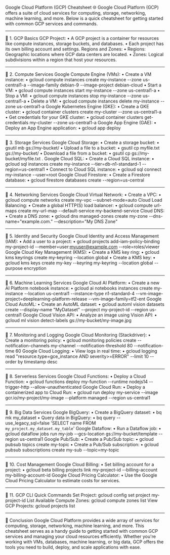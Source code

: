 Google Cloud Platform (GCP) Cheatsheet 🌐
Google Cloud Platform (GCP) offers a suite of cloud services for computing, storage, networking, machine learning, and more. Below is a quick cheatsheet for getting started with common GCP services and commands.
________________________________________
🔹 1. GCP Basics
GCP Project:
•	A GCP project is a container for resources like compute instances, storage buckets, and databases.
•	Each project has its own billing account and settings.
Regions and Zones:
•	Regions: Geographic locations where GCP data centers are located.
•	Zones: Logical subdivisions within a region that host your resources.
________________________________________
🔹 2. Compute Services
Google Compute Engine (VMs):
•	Create a VM instance: 
•	gcloud compute instances create my-instance --zone us-central1-a --image-family debian-9 --image-project debian-cloud
•	Start a VM: 
•	gcloud compute instances start my-instance --zone us-central1-a
•	Stop a VM: 
•	gcloud compute instances stop my-instance --zone us-central1-a
•	Delete a VM: 
•	gcloud compute instances delete my-instance --zone us-central1-a
Google Kubernetes Engine (GKE):
•	Create a GKE cluster: 
•	gcloud container clusters create my-cluster --zone us-central1-a
•	Get credentials for your GKE cluster: 
•	gcloud container clusters get-credentials my-cluster --zone us-central1-a
Google App Engine (GAE):
•	Deploy an App Engine application: 
•	gcloud app deploy
________________________________________
🔹 3. Storage Services
Google Cloud Storage:
•	Create a storage bucket: 
•	gsutil mb gs://my-bucket/
•	Upload a file to a bucket: 
•	gsutil cp myfile.txt gs://my-bucket/
•	Download a file from a bucket: 
•	gsutil cp gs://my-bucket/myfile.txt .
Google Cloud SQL:
•	Create a Cloud SQL instance: 
•	gcloud sql instances create my-instance --tier=db-n1-standard-1 --region=us-central1
•	Connect to Cloud SQL instance: 
•	gcloud sql connect my-instance --user=root
Google Cloud Firestore:
•	Create a Firestore database: 
•	gcloud firestore databases create --region=us-central
________________________________________
🔹 4. Networking Services
Google Cloud Virtual Network:
•	Create a VPC: 
•	gcloud compute networks create my-vpc --subnet-mode=auto
Cloud Load Balancing:
•	Create a global HTTP(S) load balancer: 
•	gcloud compute url-maps create my-url-map --default-service my-backend-service
Cloud DNS:
•	Create a DNS zone: 
•	gcloud dns managed-zones create my-zone --dns-name="example.com." --description="My DNS Zone"
________________________________________
🔹 5. Identity and Security
Google Cloud Identity and Access Management (IAM):
•	Add a user to a project: 
•	gcloud projects add-iam-policy-binding my-project-id --member=user:myuser@example.com --role=roles/viewer
Google Cloud Key Management (KMS):
•	Create a KMS key ring: 
•	gcloud kms keyrings create my-keyring --location global
•	Create a KMS key: 
•	gcloud kms keys create my-key --keyring my-keyring --location global --purpose encryption
________________________________________
🔹 6. Machine Learning Services
Google Cloud AI Platform:
•	Create a new AI Platform notebook instance: 
•	gcloud ai notebooks instances create my-instance --location us-central1 --instance-type n1-standard-4 --vm-image-project=deeplearning-platform-release --vm-image-family=tf2-ent
Google Cloud AutoML:
•	Create an AutoML dataset: 
•	gcloud automl vision datasets create --display-name "MyDataset" --project my-project-id --region us-central1
Google Cloud Vision API:
•	Analyze an image using Vision API: 
•	gcloud ml vision detect-labels gs://my-bucket/my-image.jpg
________________________________________
🔹 7. Monitoring and Logging
Google Cloud Monitoring (Stackdriver):
•	Create a monitoring policy: 
•	gcloud monitoring policies create --notification-channels my-channel --notification-threshold 80 --notification-time 60
Google Cloud Logging:
•	View logs in real time: 
•	gcloud logging read "resource.type=gce_instance AND severity>=ERROR" --limit 10 --order by timestamp desc
________________________________________
🔹 8. Serverless Services
Google Cloud Functions:
•	Deploy a Cloud Function: 
•	gcloud functions deploy my-function --runtime nodejs14 --trigger-http --allow-unauthenticated
Google Cloud Run:
•	Deploy a containerized app to Cloud Run: 
•	gcloud run deploy my-service --image gcr.io/my-project/my-image --platform managed --region us-central1
________________________________________
🔹 9. Big Data Services
Google BigQuery:
•	Create a BigQuery dataset: 
•	bq mk my_dataset
•	Query data in BigQuery: 
•	bq query --use_legacy_sql=false 'SELECT name FROM `my_project.my_dataset.my_table`'
Google Dataflow:
•	Run a Dataflow job: 
•	gcloud dataflow jobs run my-job --gcs-location gs://my-bucket/template --region us-central1
Google Pub/Sub:
•	Create a Pub/Sub topic: 
•	gcloud pubsub topics create my-topic
•	Create a Pub/Sub subscription: 
•	gcloud pubsub subscriptions create my-sub --topic=my-topic
________________________________________
🔹 10. Cost Management
Google Cloud Billing:
•	Set billing account for a project: 
•	gcloud beta billing projects link my-project-id --billing-account my-billing-account-id
Google Cloud Pricing Calculator:
•	Use the Google Cloud Pricing Calculator to estimate costs for services.
________________________________________
🔹 11. GCP CLI Quick Commands
Set Project:
gcloud config set project my-project-id
List Available Compute Zones:
gcloud compute zones list
View GCP Projects:
gcloud projects list
________________________________________
🚀 Conclusion
Google Cloud Platform provides a wide array of services for computing, storage, networking, machine learning, and more. This cheatsheet serves as a handy guide to getting started with common GCP services and managing your cloud resources efficiently. Whether you're working with VMs, databases, machine learning, or big data, GCP offers the tools you need to build, deploy, and scale applications with ease.

